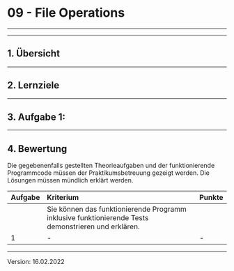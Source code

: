 # 09 - File Operations

___


___

## 1. Übersicht 


___

## 2. Lernziele 



___

## 3. Aufgabe 1: 

___

## 4. Bewertung 
Die gegebenenfalls gestellten Theorieaufgaben und der funktionierende Programmcode müssen der Praktikumsbetreuung gezeigt werden. Die Lösungen müssen mündlich erklärt werden.

| Aufgabe | Kriterium | Punkte |
| :-- | :-- | :-- |
|  | Sie können das funktionierende Programm inklusive funktionierende Tests demonstrieren und erklären. |  |
| 1 | - | - |



___
Version: 16.02.2022
